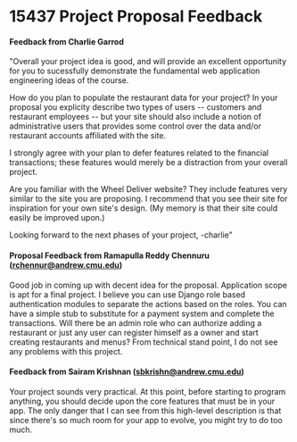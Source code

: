15437 Project Proposal Feedback
============

#### Feedback from Charlie Garrod

"Overall your project idea is good, and will provide an excellent opportunity for you to sucessfully demonstrate the fundamental web application engineering ideas of the course.

How do you plan to populate the restaurant data for your project?  In your proposal you explicity describe two types of users -- customers and restaurant employees -- but your site should also include a notion of administrative users that provides some control over the data and/or restaurant accounts affiliated with the site.

I strongly agree with your plan to defer features related to the financial transactions; these features would merely be a distraction from your overall project.

Are you familiar with the Wheel Deliver website?  They include features very similar to the site you are proposing.  I recommend that you see their site for inspiration for your own site's design.  (My memory is that their site could easily be improved upon.)

Looking forward to the next phases of your project,
-charlie"

#### Proposal Feedback from Ramapulla Reddy Chennuru (rchennur@andrew.cmu.edu)

Good job in coming up with decent idea for the proposal. Application scope is apt for a final project. I believe you can use Django role based authentication modules to separate the actions based on the roles. You can have a simple stub to substitute for a payment system and complete the transactions. Will there be an admin role who can authorize adding a restaurant or just any user can register himself as a owner and start creating restaurants and menus? From technical stand point, I do not see any problems with this project.

#### Feedback from Sairam Krishnan (sbkrishn@andrew.cmu.edu)

Your project sounds very practical. At this point, before starting to program anything, you should decide upon the core features that must be in your app. The only danger that I can see from this high-level description is that since there's so much room for your app to evolve, you might try to do too much.